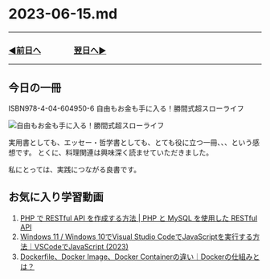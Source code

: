 # 2023-06-15.md

---
### [◀️前日へ](https://github.com/yuasys/chatty-journal/blob/main/2023/06/2023-06-14.md)&emsp;&emsp;&emsp;&emsp;[翌日へ▶️](https://github.com/yuasys/chatty-journal/blob/main/2023/06/2023-06-16.md)
---


## 今日の一冊

ISBN978-4-04-604950-6 自由もお金も手に入る！勝間式超スローライフ

![自由もお金も手に入る！勝間式超スローライフ](https://img.honto.jp/item/2/265/360/30534041_1.webp)

実用書としても、エッセー・哲学書としても、とても役に立つ一冊、、、という感想です。
とくに、料理関連は興味深く読ませていただきました。

私にとっては、実践につながる良書です。

## お気に入り学習動画
1. [PHP で RESTful API を作成する方法 | PHP と MySQL を使用した RESTful API](https://www.youtube.com/embed/dlGtSoigdB0)
2. [Windows 11 / Windows 10でVisual Studio CodeでJavaScriptを実行する方法｜VSCodeでJavaScript (2023)](https://www.youtube.com/embed/LqXzpj2jfOU)
3. [Dockerfile、Docker Image、Docker Containerの違い｜Dockerの仕組みとは？](https://www.youtube.com/embed/r3wOGnmLxpw)


